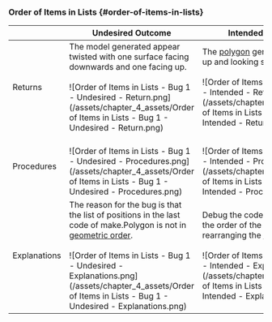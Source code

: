 ### Order of Items in Lists {#order-of-items-in-lists}

|  | Undesired Outcome | Intended Outcome |
| --- | --- | --- |
| Returns | The model generated appear twisted with one surface facing downwards and one facing up.<br><br>![Order of Items in Lists - Bug 1 - Undesired - Return.png](/assets/chapter_4_assets/Order of Items in Lists - Bug 1 - Undesired - Return.png)<br> | The [polygon](../chapter_2_geo-info_data_model/Polygon.md) generated is facing up and looking sound.<br><br>![Order of Items in Lists - Bug 1 - Intended - Return.png](/assets/chapter_4_assets/Order of Items in Lists - Bug 1 - Intended - Return.png)<br> |
| Procedures | <br>![Order of Items in Lists - Bug 1 - Undesired - Procedures.png](/assets/chapter_4_assets/Order of Items in Lists - Bug 1 - Undesired - Procedures.png)<br> | <br>![Order of Items in Lists - Bug 1 - Intended - Procedures.png](/assets/chapter_4_assets/Order of Items in Lists - Bug 1 - Intended - Procedures.png)<br> |
| Explanations | The reason for the bug is that the list of positions in the last code of make.Polygon is not in [geometric order](../chapter_3_procedures/List.md).<br><br>![Order of Items in Lists - Bug 1 - Undesired - Explanations.png](/assets/chapter_4_assets/Order of Items in Lists - Bug 1 - Undesired - Explanations.png)<br> | Debug the code by figuring out the order of the [positions](../chapter_2_geo-info_data_model/Position.md) and rearranging the [list](../chapter_3_procedures/List.md).<br><br>![Order of Items in Lists - Bug 1 - Intended - Explanations.png](/assets/chapter_4_assets/Order of Items in Lists - Bug 1 - Intended - Explanations.png)<br> |
